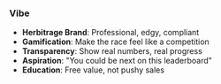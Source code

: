### Vibe
- **Herbitrage Brand**: Professional, edgy, compliant
- **Gamification**: Make the race feel like a competition
- **Transparency**: Show real numbers, real progress
- **Aspiration**: "You could be next on this leaderboard"
- **Education**: Free value, not pushy sales
